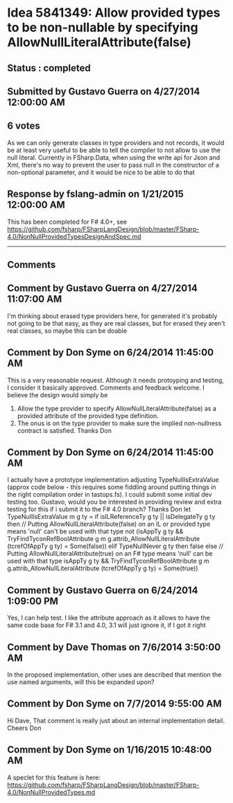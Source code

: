 # Idea 5841349: Allow provided types to be non-nullable by specifying AllowNullLiteralAttribute(false) #

## Status : completed

## Submitted by Gustavo Guerra on 4/27/2014 12:00:00 AM

## 6 votes

As we can only generate classes in type providers and not records, it would be at least very useful to be able to tell the compiler to not allow to use the null literal.
Currently in FSharp.Data, when using the write api for Json and Xml, there's no way to prevent the user to pass null in the constructor of a non-optional parameter, and it would be nice to be able to do that



## Response by fslang-admin on 1/21/2015 12:00:00 AM

This has been completed for F# 4.0+, see https://github.com/fsharp/FSharpLangDesign/blob/master/FSharp-4.0/NonNullProvidedTypesDesignAndSpec.md

------------------------
## Comments


## Comment by Gustavo Guerra on 4/27/2014 11:07:00 AM
I'm thinking about erased type providers here, for generated it's probably not going to be that easy, as they are real classes, but for erased they aren't real classes, so maybe this can be doable


## Comment by Don Syme on 6/24/2014 11:45:00 AM
This is a very reasonable request. Although it needs protoyping and testing, I consider it basically approved. Comments and feedback welcome.
I believe the design would simply be
1. Allow the type provider to specify AllowNullLiteralAttribute(false) as a provided attribute of the provided type definition.
2. The onus is on the type provider to make sure the implied non-nullness contract is satisfied.
Thanks
Don


## Comment by Don Syme on 6/24/2014 11:45:00 AM
I actually have a prototype implementation adjusting TypeNullIsExtraValue (approx code below - this requires some fiddling around putting things in the right compilation order in tastops.fs). I could submit some initial dev testing too. Gustavo, would you be interested in providing review and extra testing for this if i submit it to the F# 4.0 branch?
Thanks
Don
let TypeNullIsExtraValue m g ty =
if isILReferenceTy g ty || isDelegateTy g ty then
// Putting AllowNullLiteralAttribute(false) on an IL or provided type means 'null' can't be used with that type
not (isAppTy g ty && TryFindTyconRefBoolAttribute g m g.attrib_AllowNullLiteralAttribute (tcrefOfAppTy g ty) = Some(false))
elif TypeNullNever g ty then false
else
// Putting AllowNullLiteralAttribute(true) on an F# type means 'null' can be used with that type
isAppTy g ty && TryFindTyconRefBoolAttribute g m g.attrib_AllowNullLiteralAttribute (tcrefOfAppTy g ty) = Some(true))


## Comment by Gustavo Guerra on 6/24/2014 1:09:00 PM
Yes, I can help test. I like the attribute approach as it allows to have the same code base for F# 3.1 and 4.0, 3.1 will just ignore it, if I got it right


## Comment by Dave Thomas on 7/6/2014 3:50:00 AM
In the proposed implementation, other uses are described that mention the use named arguments, will this be expanded upon?


## Comment by Don Syme on 7/7/2014 9:55:00 AM
Hi Dave,
That comment is really just about an internal implementation detail.
Cheers
Don


## Comment by Don Syme on 1/16/2015 10:48:00 AM
A speclet for this feature is here: https://github.com/fsharp/FSharpLangDesign/blob/master/FSharp-4.0/NonNullProvidedTypes.md

